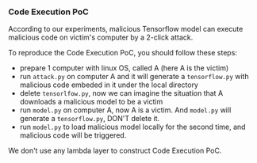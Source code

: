 ### Code Execution PoC
According to our experiments, malicious Tensorflow model can execute malicious code on victim's computer by a 2-click attack.

To reproduce the Code Execution PoC, you should follow these steps:

- prepare 1 computer with linux OS, called A (here A is the victim)
- run `attack.py` on computer A and it will generate a `tensorflow.py` with malicious code embeded in it under the local directory
- delete `tensorlfow.py`, now we can imagine the situation that A downloads a malicious model to be a victim
- run `model.py` on computer A, now A is a victim. And `model.py` will generate a `tensorflow.py`, DON'T delete it.
- run `model.py` to load malicious model locally for the second time, and malicious code will be triggered.

We don't use any lambda layer to construct Code Execution PoC.